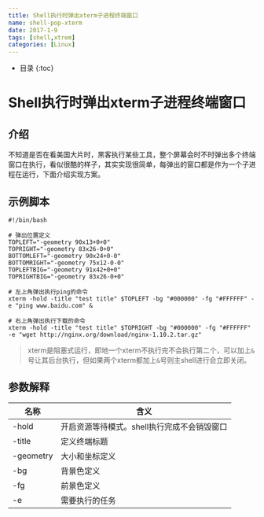 ```yaml
---
title: Shell执行时弹出xterm子进程终端窗口
name: shell-pop-xterm
date: 2017-1-9
tags: [shell,xtrem]
categories: [Linux]
---
```



* 目录
{:toc}

# Shell执行时弹出xterm子进程终端窗口

## 介绍

不知道是否在看美国大片时，黑客执行某些工具，整个屏幕会时不时弹出多个终端窗口在执行，看似很酷的样子，其实实现很简单，每弹出的窗口都是作为一个子进程在运行，下面介绍实现方案。

## 示例脚本

```shell
#!/bin/bash

# 弹出位置定义
TOPLEFT="-geometry 90x13+0+0"
TOPRIGHT="-geometry 83x26-0+0"
BOTTOMLEFT="-geometry 90x24+0-0"
BOTTOMRIGHT="-geometry 75x12-0-0"
TOPLEFTBIG="-geometry 91x42+0+0"
TOPRIGHTBIG="-geometry 83x26-0+0"

# 左上角弹出执行ping的命令
xterm -hold -title "test title" $TOPLEFT -bg "#000000" -fg "#FFFFFF" -e "ping www.baidu.com" &

# 右上角弹出执行下载的命令
xterm -hold -title "test title" $TOPRIGHT -bg "#000000" -fg "#FFFFFF" -e "wget http://nginx.org/download/nginx-1.10.2.tar.gz"
```

> xterm是阻塞式运行，即地一个xterm不执行完不会执行第二个，可以加上`&`号让其后台执行，但如果两个xterm都加上`&`号则主shell进行会立即关闭。

## 参数解释

|名称|含义|
|---|---|
|-hold|开启资源等待模式。shell执行完成不会销毁窗口|
|-title|定义终端标题|
|-geometry|大小和坐标定义|
|-bg|背景色定义|
|-fg|前景色定义|
|-e|需要执行的任务|